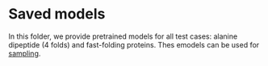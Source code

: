 # Saved models
In this folder, we provide pretrained models for all test cases: alanine dipeptide (4 folds) and fast-folding proteins. Thes emodels can be used for [sampling](../sample.py).